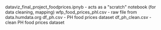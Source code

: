 dataviz_final_project_foodprices.ipnyb - acts as a "scratch" notebook (for data cleaning, mapping)
wfp_food_prices_phl.csv - raw file from data.humdata.org
df_ph.csv - PH food prices dataset
df_ph_clean.csv - clean PH food prices dataset
